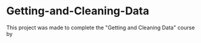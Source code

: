 # Getting-and-Cleaning-Data

This project was made to complete the "Getting and Cleaning Data" course by
